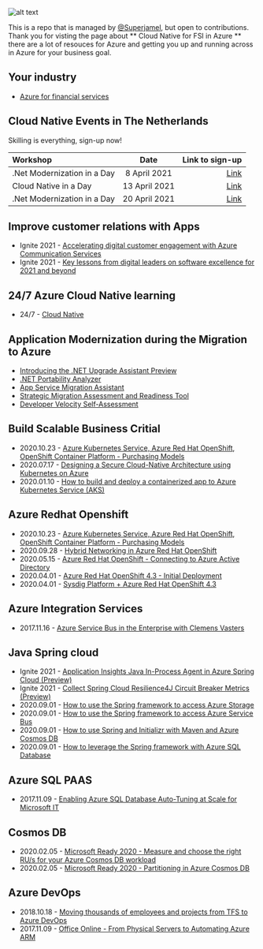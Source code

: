 ![alt text](https://azurecomcdn.azureedge.net/cvt-3396dc5885a3b4d42c2929fa7013f94fb95231a7719a5401b2760f203994f16d/images/page/overview/cloudnative/most-out-of-cloud.svg "Cloud Native")

This is a repo that is managed by [@Superjamel](https://www.github.com/superjamel), but open to contributions. Thank you for visting the page about ** Cloud Native for FSI in Azure ** there are a lot of resouces for Azure and getting you up and running across in Azure for your business goal.

## Your industry
- [Azure for financial services](https://azure.microsoft.com/en-gb/industries/financial/#overview)

## Cloud Native Events in The Netherlands

Skilling is everything, sign-up now!

| Workshop       | Date    | Link to sign-up     |
| :------------- | :----------: | -----------: |
|  .Net Modernization in a Day | 8 April 2021 | [Link](https://mktoevents.com/Microsoft+Event/230721/157-GQE-382?wt.mc_id=AID3024818_QSG_EML_512084)   |
| Cloud Native in a Day  | 13 April 2021 | [Link](https://mktoevents.com/Microsoft+Event/223747/157-GQE-382?wt.mc_id=AID3024819_QSG_EML_512264) |
| .Net Modernization in a Day  | 20 April 2021 | [Link](https://mktoevents.com/Microsoft+Event/227030/157-GQE-382?wt.mc_id=AID3024818_QSG_EML_512087) |

## Improve customer relations with Apps
- Ignite 2021 - [Accelerating digital customer engagement with Azure Communication Services](https://myignite.microsoft.com/sessions/5685db58-004f-4d85-a6ed-1a8860c6a708)
- Ignite 2021 - [Key lessons from digital leaders on software excellence for 2021 and beyond](https://azure.microsoft.com/en-us/blog/developer-velocity-key-lessons-from-digital-leaders-on-software-excellence-for-2021-and-beyond/)

## 24/7 Azure Cloud Native learning
- 24/7 - [Cloud Native](https://docs.microsoft.com/en-us/learn/tv/?WT.mc_id=academic-19991-cxa&ocid=minibanner)

## Application Modernization during the Migration to Azure
- [Introducing the .NET Upgrade Assistant Preview](https://devblogs.microsoft.com/dotnet/introducing-the-net-upgrade-assistant-preview/)
- [.NET Portability Analyzer](https://docs.microsoft.com/dotnet/standard/analyzers/portability-analyzer)
- [App Service Migration Assistant](https://appmigration.microsoft.com/)
- [Strategic Migration Assessment and Readiness Tool](https://docs.microsoft.com/assessments/?mode=pre-assessment&session=local)
- [Developer Velocity Self-Assessment](https://developervelocityassessment.com/)

## Build Scalable Business Critial
- 2020.10.23 - [Azure Kubernetes Service, Azure Red Hat OpenShift, OpenShift Container Platform - Purchasing Models](https://youtu.be/2KJdA9Su82c)
- 2020.07.17 - [Designing a Secure Cloud-Native Architecture using Kubernetes on Azure](https://youtu.be/fZlw1tfik-A)
- 2020.01.10 - [How to build and deploy a containerized app to Azure Kubernetes Service (AKS)](https://channel9.msdn.com/Shows/Azure-Friday/How-to-build-and-deploy-a-containerized-app-to-Azure-Kubernetes-Service-AKS)


## Azure Redhat Openshift
- 2020.10.23 - [Azure Kubernetes Service, Azure Red Hat OpenShift, OpenShift Container Platform - Purchasing Models](https://youtu.be/2KJdA9Su82c)
- 2020.09.28 - [Hybrid Networking in Azure Red Hat OpenShift](https://www.youtube.com/watch?v=G4VCzeu7K9k)
- 2020.05.15 - [Azure Red Hat OpenShift - Connecting to Azure Active Directory](https://www.youtube.com/watch?v=uqTHphjkolM)
- 2020.04.01 - [Azure Red Hat OpenShift 4.3 - Initial Deployment](https://www.youtube.com/watch?v=r6eZuEDmofs)
- 2020.04.01 - [Sysdig Platform + Azure Red Hat OpenShift 4.3](https://www.youtube.com/watch?v=RL5JaEDTKYs)

## Azure Integration Services
- 2017.11.16 - [Azure Service Bus in the Enterprise with Clemens Vasters](https://www.youtube.com/watch?v=8oWyEkTlQic)

## Java Spring cloud
- Ignite 2021 - [Application Insights Java In-Process Agent in Azure Spring Cloud (Preview)](https://docs.microsoft.com/en-us/azure/spring-cloud/spring-cloud-howto-application-insights)
- Ignite 2021 - [Collect Spring Cloud Resilience4J Circuit Breaker Metrics (Preview)](https://docs.microsoft.com/en-us/azure/spring-cloud/spring-cloud-howto-circuit-breaker-metrics)
- 2020.09.01 - [How to use the Spring framework to access Azure Storage](https://youtu.be/d4SfosPWz8s)
- 2020.09.01 - [How to use the Spring framework to access Azure Service Bus](https://youtu.be/3zoDqgjjT6E)
- 2020.09.01 - [How to use Spring and Initializr with Maven and Azure Cosmos DB](https://youtu.be/IWQboyBohEI)
- 2020.09.01 - [How to leverage the Spring framework with Azure SQL Database](https://youtu.be/RG6UqPJdqIs)

## Azure SQL PAAS
- 2017.11.09 - [Enabling Azure SQL Database Auto-Tuning at Scale for Microsoft IT](https://www.youtube.com/watch?v=hmYL5wyJnfA)
 
## Cosmos DB
- 2020.02.05 - [Microsoft Ready 2020 - Measure and choose the right RU/s for your Azure Cosmos DB workload](https://youtu.be/r0uFsPrBoIU)
- 2020.02.05 - [Microsoft Ready 2020 - Partitioning in Azure Cosmos DB](https://youtu.be/B3nkidWMy_M)

## Azure DevOps
- 2018.10.18 - [Moving thousands of employees and projects from TFS to Azure DevOps](https://www.youtube.com/watch?v=YXdrkNtFG0A)
- 2017.11.09 - [Office Online - From Physical Servers to Automating Azure ARM](https://www.youtube.com/watch?v=5UstGhMMfYs) 
